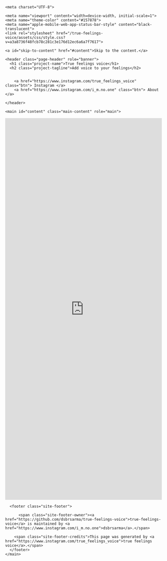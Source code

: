 
<html lang="en-US">

    
<head>    

    
    <meta charset="UTF-8">

<!-- Begin Jekyll SEO tag v2.6.1 -->
<title>True feelings voice | Add voice to your feelings</title>
<meta name="generator" content="Jekyll v3.8.5">
<meta property="og:title" content="True feelings voice">
<meta property="og:locale" content="en_US">
<meta name="description" content="Add voice to your feelings">
<meta property="og:description" content="Add voice to your feelings">
<link rel="canonical" href="https://dsbrsarma.github.io/true-feelings-voice/">
<meta property="og:url" content="https://dsbrsarma.github.io/true-feelings-voice/">
<meta property="og:site_name" content="True feelings voice">
<script type="application/ld+json">
{"@type":"WebSite","headline":"True feelings voice","url":"https://dsbrsarma.github.io/true-feelings-voice/","name":"True feelings voice","description":"Add voice to your feelings","@context":"https://schema.org"}</script>
<!-- End Jekyll SEO tag -->

    <meta name="viewport" content="width=device-width, initial-scale=1">
    <meta name="theme-color" content="#157878">
    <meta name="apple-mobile-web-app-status-bar-style" content="black-translucent">
    <link rel="stylesheet" href="/true-feelings-voice/assets/css/style.css?v=a3a8736f48fcb78c281c3e176d12ec6a6a7f7617">
  <style>@media print {#ghostery-purple-box {display:none !important}}</style><script id="EmbedSocialInstagramScript" src="https://embedsocial.com/embedscript/in.js"></script><link id="EmbedSocialLightboxCSS" rel="stylesheet" href="https://embedsocial.com/cdn/embedsocial_lightbox_style.min.css"></head>

    <a id="skip-to-content" href="#content">Skip to the content.</a>

    <header class="page-header" role="banner">
      <h1 class="project-name">True feelings voice</h1>
      <h2 class="project-tagline">Add voice to your feelings</h2>
      
      
        <a href="https://www.instagram.com/true_feelings_voice" class="btn"> Instagram </a>
        <a href="https://www.instagram.com/i_m.no.one" class="btn"> About </a>
      
    </header>

    <main id="content" class="main-content" role="main">
      
<div class="embedsocial-instagram" data-ref="d1abed2df77cd246619ccf9e2285b7e183630eb2"><iframe src="https://embedsocial.com/api/pro_album/instagram/d1abed2df77cd246619ccf9e2285b7e183630eb2" id="embedIFrame_d1abed2df77cd246619ccf9e2285b7e183630eb29tl36n" style="width: 0px; height: 1228px; max-height: 100%; max-width: 100%; min-height: 100%; min-width: 100%; border: 0px none; overflow: hidden;" class="embedsocial-in-album-iframe" scrolling="no"></iframe></div>
<script>(function(d, s, id){var js; if (d.getElementById(id)) {return;} js = d.createElement(s); js.id = id; js.src = "https://embedsocial.com/embedscript/in.js"; d.getElementsByTagName("head")[0].appendChild(js);}(document, "script", "EmbedSocialInstagramScript"));</script>



      <footer class="site-footer">
        
          <span class="site-footer-owner"><a href="https://github.com/dsbrsarma/true-feelings-voice">true-feelings-voice</a> is maintained by <a href="https://www.instagram.com/i_m.no.one">dsbrsarma</a>.</span>
        
        <span class="site-footer-credits">This page was generated by <a href="https://www.instagram.com/true_feelings_voice">true feelings voice</a>.</span>
      </footer>
    </main>
  

<script id="EmbedSocialIFrame" src="https://embedsocial.com/cdn/iframe.js"></script><script id="EmbedSocialJsLightbox" src="https://embedsocial.com/cdn/embed_lightbox.min.js"></script>
</html>
